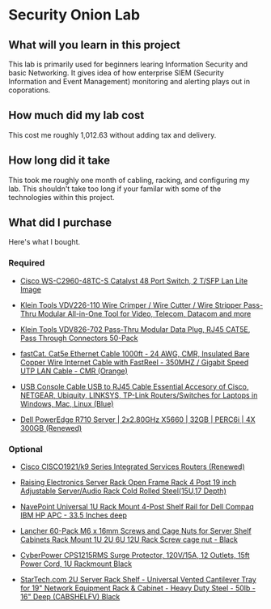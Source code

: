 # Security Onion Lab

## What will you learn in this project

This lab is primarily used for beginners learing Information Security and basic Networking. It gives idea of how enterprise SIEM (Security Information and Event Management) monitoring and alerting plays out in coporations.

## How much did my lab cost

This cost me roughly 1,012.63 without adding tax and delivery.

## How long did it take

This took me roughly one month of cabling, racking, and configuring my lab. This shouldn't take too long if your familar with some of the technologies within this project.

## What did I purchase

Here's what I bought.

### Required

* [Cisco WS-C2960-48TC-S Catalyst 48 Port Switch, 2 T/SFP Lan Lite Image](https://www.amazon.com/gp/product/B07FK47BBW/ref=ox_sc_rp_title_rp_1?smid=&psc=1&pf_rd_p=49f1aa95-f8ba-472f-9207-fb1cd7a7e655&pd_rd_wg=k5eVy&pd_rd_i=B07FK47BBW&pd_rd_w=8rRES&pd_rd_r=c3986b03-a338-4ac4-a0a8-52670f2af01f)

* [Klein Tools VDV226-110 Wire Crimper / Wire Cutter / Wire Stripper Pass-Thru Modular All-in-One Tool for Video, Telecom, Datacom and more](https://www.amazon.com/gp/product/B076MGPQZQ/ref=ppx_yo_dt_b_asin_title_o06_s01?ie=UTF8&psc=1)

* [Klein Tools VDV826-702 Pass-Thru Modular Data Plug, RJ45 CAT5E, Pass Through Connectors 50-Pack](https://www.amazon.com/gp/product/B076PT33QB/ref=ppx_yo_dt_b_asin_title_o06_s01?ie=UTF8&psc=1)

* [fastCat. Cat5e Ethernet Cable 1000ft - 24 AWG, CMR, Insulated Bare Copper Wire Internet Cable with FastReel - 350MHZ / Gigabit Speed UTP LAN Cable - CMR (Orange)](https://www.amazon.com/gp/product/B07JVK94VD/ref=ppx_yo_dt_b_asin_title_o06_s00?ie=UTF8&psc=1)

* [USB Console Cable USB to RJ45 Cable Essential Accesory of Cisco, NETGEAR, Ubiquity, LINKSYS, TP-Link Routers/Switches for Laptops in Windows, Mac, Linux (Blue)](https://www.amazon.com/gp/product/B01AFNBC3K/ref=ppx_yo_dt_b_asin_title_o04_s00?ie=UTF8&psc=1)

* [Dell PowerEdge R710 Server | 2x2.80GHz X5660 | 32GB | PERC6i | 4X 300GB (Renewed)](https://www.amazon.com/gp/product/B07QGFJ73W/ref=ppx_yo_dt_b_asin_title_o03_s00?ie=UTF8&psc=1)

### Optional

* [Cisco CISCO1921/k9 Series Integrated Services Routers (Renewed)](https://www.amazon.com/gp/product/B07L8P7PVZ/ref=ppx_yo_dt_b_asin_title_o07_s00?ie=UTF8&psc=1)

* [Raising Electronics Server Rack Open Frame Rack 4 Post 19 inch Adjustable Server/Audio Rack Cold Rolled Steel(15U,17 Depth)](https://www.amazon.com/gp/product/B01F2ORUE2/ref=ppx_yo_dt_b_asin_title_o02_s00?ie=UTF8&psc=1)

* [NavePoint Universal 1U Rack Mount 4-Post Shelf Rail for Dell Compaq IBM HP APC - 33.5 Inches deep](https://www.amazon.com/gp/product/B00XXDJASY/ref=ppx_yo_dt_b_asin_title_o01_s00?ie=UTF8&psc=1)

* [Lancher 60-Pack M6 x 16mm Screws and Cage Nuts for Server Shelf Cabinets Rack Mount 1U 2U 6U 12U Rack Screw cage nut - Black](https://www.amazon.com/gp/product/B01M2DBE3V/ref=ppx_yo_dt_b_asin_title_o00_s01?ie=UTF8&psc=1)

* [CyberPower CPS1215RMS Surge Protector, 120V/15A, 12 Outlets, 15ft Power Cord, 1U Rackmount Black](https://www.amazon.com/gp/product/B00077INZU/ref=ppx_yo_dt_b_asin_title_o00_s00?ie=UTF8&psc=1)

* [StarTech.com 2U Server Rack Shelf - Universal Vented Cantilever Tray for 19" Network Equipment Rack & Cabinet - Heavy Duty Steel - 50lb - 16" Deep (CABSHELFV) Black](https://www.amazon.com/gp/product/B008X3JHJQ/ref=ppx_yo_dt_b_asin_title_o00_s00?ie=UTF8&psc=1)


